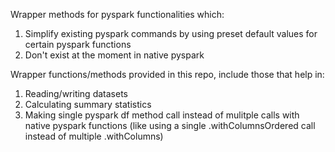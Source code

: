 Wrapper methods for pyspark functionalities which:
1. Simplify existing pyspark commands by using preset default values for certain pyspark functions
2. Don't exist at the moment in native pyspark

Wrapper functions/methods provided in this repo, include those that help in:
1. Reading/writing datasets
2. Calculating summary statistics
3. Making single pyspark df method call instead of mulitple calls with native pyspark functions (like using a single .withColumnsOrdered call instead of multiple .withColumns)
